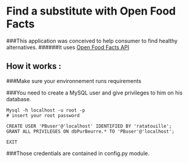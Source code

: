 # Find a substitute with Open Food Facts

###This application was conceived to help consumer to find healthy alternatives.
######It uses [Open Food Facts API](https://world.openfoodfacts.org])


## How it works :

###Make sure your environnement runs requirements

###You need to create a MySQL user and give privileges to him on his database.
```mysql
Mysql -h localhost -u root -p
# insert your root password

CREATE USER 'PBuser'@'localhost' IDENTIFIED BY 'ratatouille';
GRANT ALL PRIVILEGES ON dbPurBeurre.* TO 'PBuser'@'localhost';

EXIT
```
###Those credentials are contained in config.py module.
